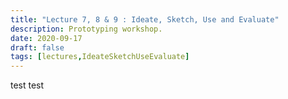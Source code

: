 ```yaml
---
title: "Lecture 7, 8 & 9 : Ideate, Sketch, Use and Evaluate"
description: Prototyping workshop.
date: 2020-09-17
draft: false
tags: [lectures,IdeateSketchUseEvaluate]
---
```


test test